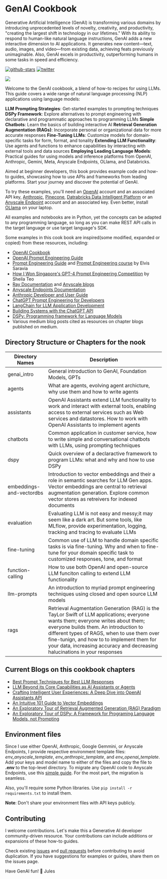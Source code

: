# GenAI Cookbook

Generative Artificial Intelligence (GenAI) is transforming various domains by introducing unprecedented levels of novelty, creativity, and productivity, "creating the largest shift in technology in our lifetimes." With its ability to respond to human-like natural language instructions, GenAI adds a new interactive dimension to AI applications. It generates new content—text, audio, images, and video—from existing data, achieving feats previously unimaginable. Also, GenAI excels in productivity, outperforming humans in some tasks in speed and efficiency.

<a href="https://github.com/dmatrix/genai-cookbook"><img src="https://img.shields.io/github/stars/dmatrix/genai-cookbook" alt="github-stars"></a>
<a href="https://twitter.com/2twitme"><img src="https://img.shields.io/twitter/follow/2twitme?label=Follow" alt="twitter"></a>

<img src=images/gen_ai_cookbook_img_1.png>

Welcome to the GenAI cookbook, a blend of how-to recipes for using LLMs. This guide covers a wide range of natural language processing (NLP) applications using language models:

**LLM Prompting Strategies**: Get-started examples to prompting techniques 
**DSPy Framework**: Explore alternatives to prompt engineering with declarative and programmatic approaches to programming LLMs
**Simple Chatbots**: Learn the basics of building interactive AI
**Retrieval Generation Augmentation (RAGs)**: Incorporate personal or organizational data for more accurate responses
**Fine-Tuning LLMs**: Customize models for domain-specific tasks for form, format, and tonality
**Extending LLM Functionality**:  Use agents and functions to enhance capabilities by interacting with external tools and data sources
**Employing Leading Language Models**: Practical guides for using models and inference platforms from OpenAI, Anthropic, Gemini, Meta, Anyscale Endpoints, OLlama, and Databricks.

Aimed at beginner developers, this book provides example code and how-to guides, showcasing how to use APIs and frameworks from leading platforms. Start your journey and discover the potential of GenAI.

To try these examples, you'll need an [OpenAI](https://platform.openai.com/docs/introduction) account and an associated API key, [Anthropic](https://docs.anthropic.com/claude/docs/intro-to-claude), [Pinecone](https://www.pinecone.io/pricing/), [Datrabricks Data Intelligent Platform](https://www.databricks.com/product/data-intelligence-platform) or an [Anyscale Endpoint](https://www.anyscale.com/get-started) account and an associated key. Even better, install [OLlama](https://ollama.com/) on your laptop. 

All examples and notebooks are in Python, yet the concepts can be adapted to any programming language, so long as you can make REST API calls in the target language or use target language's SDK.

Some examples in this cook book are inspired(some modified, expanded or copied) from these resources, including:

 * [OpenAI Cookbook](https://github.com/openai/openai-cookbook)
 * [OpenAI Prompt Engineering Guide](https://platform.openai.com/docs/guides/prompt-engineering)
 * [Prompt Engineering Guide](https://www.promptingguide.ai/introduction) and [Prompt Engineering course](https://maven.com/dair-ai/prompt-engineering-llms?promoCode=MAVENMONDAY) by Elvis Saravia
 * [How I Won Singapore's GPT-4 Prompt Engineering Competition](https://towardsdatascience.com/how-i-won-singapores-gpt-4-prompt-engineering-competition-34c195a93d41) by Sheila Teo
 * [Ray Documentation](https://docs.ray.io/en/latest/) and [Anyscale blogs](https://www.anyscale.com/blog)
 * [Anyscale Endpoints Documentation](https://docs.endpoints.anyscale.com/)
 * [Anthropic Developer and User Guide](https://docs.anthropic.com/claude/docs/intro-to-claude)
 * [ChatGPT Prompt Engineering for Developers](https://learn.deeplearning.ai/chatgpt-prompt-eng/lesson/1/introduction)
 * [LangChain for LLM Application Development](https://learn.deeplearning.ai/langchain/lesson/1/introduction)
 * [Building Systems with the ChatGPT API](https://learn.deeplearning.ai/chatgpt-building-system/lesson/1/introduction)
 * [DSPy: Programming framework for Language Models](https://dspy-docs.vercel.app/docs/intro)
 * Various medium blog posts cited as resources on chapter blogs published on medium.

 ## Directory Structure or Chapters for the nook

| Directory Names| Description | 
|---------------|-------------|
| genai_intro | General introduction to GenAI, Foundation Models, GPTs |
| agents| What are agents, evolving agent archicture, why use them and how to write agents|
| assistants| OpenAI Assistants extend LLM functionality to work and interact with external tools, enabling access to external services such as Web services and datastores. How to work with OpenAI Assistants to implement agents |
| chatbots| Common application in customer service, how to write simple and conversational chatbots with LLMs, using prompting techniques|
| dspy| Quick overview of a declaractive framework to program LLMs: what and why and how to use DSPy|
|embeddings-and-vectordbs| Introduction to vector embeddings and their a role in semantic searches for LLM Gen apps. Vector embeddings are central to retrieval augmentation generation. Explore common vector stores as retreivers for indexed documents |
|evaluation| Evaluating LLM is not easy and messy;it may seem like a dark art. But some tools, like MLflow, provide experimentation, logging, tracking and tracing to evaluate LLMs|
|fine-tuning | Common use of LLM to handle domain specific tasks is via fine-tuning. Why and when to fine-tune for your domain specific task to customized responses, tone, and format|
|function-calling| How to use both OpenAI and open-source LLM funciton calling to extend LLM functionality |
|llm-prompts| An introduction to myriad prompt engineering techniques using closed and open source LLM models|
|rags|Retrieval Augmentation Generation (RAG) is the TayLor Swift of LLM applications; everyone wants them; everyone writes about them; everyone builds them. An introduction to different types of RAGS, when to use them over fine-tunign, and how to to implement them for your data, increasing accuracy and decreasing halucinations in your responses|

 ## Current Blogs on this cookbook chapters

 * [Best Prompt Techniques for Best LLM Responses](https://medium.com/the-modern-scientist/best-prompt-techniques-for-best-llm-responses-24d2ff4f6bca)
* [LLM Beyond its Core Capabilities as AI Assistants or Agents](https://medium.com/@2twitme/llm-beyond-its-core-capabilities-as-ai-assistants-or-agents-704ffb972934)
* [Crafting Intelligent User Experiences: A Deep Dive into OpenAI Assistants API](https://medium.com/@2twitme/crafting-intelligent-user-experiences-a-deep-dive-into-openai-assistants-api-00439ace108a)
* [An Intuitive 101 Guide to Vector Embeddings](https://medium.com/@2twitme/an-intuitive-101-guide-to-vector-embeddings-ffde295c3558)
* [An Exploratory Tour of Retrieval Augmented Generation (RAG) Paradigm](https://medium.com/@2twitme/an-exploratory-tour-of-retrieval-augmented-generation-rag-paradigm-3940c1947d27)
* [An Exploratory Tour of DSPy: A Framework for Programing Language Models, not Prompting](https://medium.com/@2twitme/an-exploratory-tour-of-dspy-a-framework-for-programing-language-models-not-prompting-711bc4a56376)

## Environment files
Since I use either OpenAI, Anthropic, Google Gemmini, or Anyscale Endpoints, I provide respective environment template files: *env_anyscale_template*, *env_anthropic_template*, and *env_openai_template*. Add your keys and model name to either of the files and copy the file to **.env** to the top-level directory. To migrate any OpenAI code to Anyscale Endpoints, use this [simple guide](https://docs.endpoints.anyscale.com/guides/migrate-from-openai/). For the most part, the migration is seamless.

Also, you'll require some Python libraries. Use `pip install -r requirements.txt` to install them.

**Note**: Don't share your environment files with API keys publicly.

## Contributing
I welcome contributions. Let's make this a Generative AI developer community-driven resource. Your contributions can include additions or expansions of these how-to guides.

Check existing [issues](https://github.com/dmatrix/genai-cookbook/issues) and [pull requests](https://github.com/dmatrix/genai-cookbook/pulls) before contributing to avoid duplication. If you have suggestions for examples or guides, share them on the issues page.


Have GenAI fun! 🥳️
Jules
